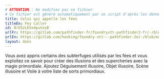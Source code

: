 ```yaml
---
# ATTENTION : Ne modifiez pas ce fichier
# Ce fichier est généré automatiquement par un script d'après les données du module Foundry VTT officiel et de sa traduction
title: Celui qui appelle les fées
titleEn: Fey Caller
id: 8rE5zLEVe4putosB
urlFr: https://gitlab.com/pathfinder-fr/foundryvtt-pathfinder2-fr/-/blob/master/data/feats/8rE5zLEVe4putosB.htm
urlEn: https://gitlab.com/hooking/foundry-vtt---pathfinder-2e/-/blob/master/packs/data/feats.db/fey-caller.json
layout: dons
---
```

Vous avez appris certains des subterfuges utilisés par les fées et vous exploitez ce savoir pour créer des illusions et des supercheries avec la magie primordiale. Ajoutez Déguisement illusoire, Objet illusoire, Scène illusoire et Voile à votre liste de sorts primordiaux.
